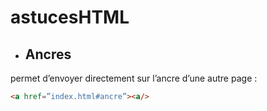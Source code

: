 # astucesHTML 

- ## Ancres

permet d’envoyer directement sur l’ancre d’une autre page : 

```html
<a href=”index.html#ancre”><a/>
```